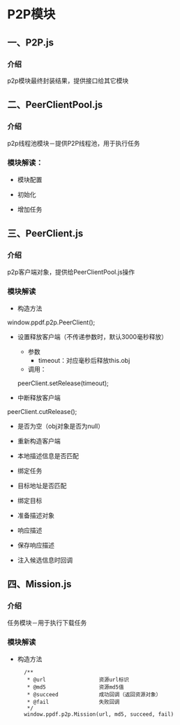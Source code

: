 # P2P模块

## 一、P2P.js
### 介绍
p2p模块最终封装结果，提供接口给其它模块

## 二、PeerClientPool.js
### 介绍
p2p线程池模块－提供P2P线程池，用于执行任务

### 模块解读：
* 模块配置

* 初始化

* 增加任务

## 三、PeerClient.js
### 介绍
p2p客户端对象，提供给PeerClientPool.js操作

### 模块解读
* 构造方法

window.ppdf.p2p.PeerClient();

* 设置释放客户端（不传递参数时，默认3000毫秒释放）
    * 参数
        * timeout：对应毫秒后释放this.obj
    * 调用：

    peerClient.setRelease(timeout);

* 中断释放客户端

peerClient.cutRelease();

* 是否为空（obj对象是否为null）



* 重新构造客户端

* 本地描述信息是否匹配

* 绑定任务

* 目标地址是否匹配

* 绑定目标

* 准备描述对象

* 响应描述

* 保存响应描述

* 注入候选信息时回调

## 四、Mission.js
### 介绍
任务模块－用于执行下载任务

### 模块解读
* 构造方法

        /**
         * @url                 资源url标识
         * @md5                 资源md5值
         * @succeed             成功回调（返回资源对象）
         * @fail                失败回调
         */
        window.ppdf.p2p.Mission(url, md5, succeed, fail)
